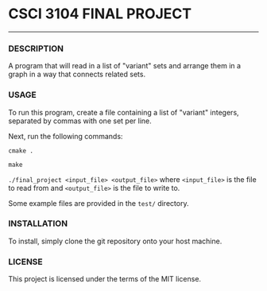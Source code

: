 # CSCI 3104 FINAL PROJECT #

---

### DESCRIPTION ###

A program that will read in a list of "variant" sets and arrange them in a graph in a way that connects related sets.

### USAGE ###

To run this program, create a file containing a list of "variant" integers, separated by commas with one set per line.

Next, run the following commands:

```cmake .```

```make```

```./final_project <input_file> <output_file>``` where `<input_file>` is the file to read from and `<output_file>` is the file to write to.

Some example files are provided in the `test/` directory.

### INSTALLATION ###

To install, simply clone the git repository onto your host machine.

### LICENSE ###

This project is licensed under the terms of the MIT license.
